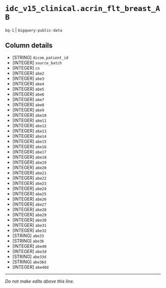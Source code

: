 # `idc_v15_clinical.acrin_flt_breast_AB`
`bq-1` | `bigquery-public-data`

## Column details
* [STRING]    `dicom_patient_id`
* [INTEGER]   `source_batch`
* [INTEGER]   `cn`
* [INTEGER]   `abe2`
* [INTEGER]   `abe3`
* [INTEGER]   `abe4`
* [INTEGER]   `abe5`
* [INTEGER]   `abe6`
* [INTEGER]   `abe7`
* [INTEGER]   `abe8`
* [INTEGER]   `abe9`
* [INTEGER]   `abe10`
* [INTEGER]   `abe11`
* [INTEGER]   `abe12`
* [INTEGER]   `abe13`
* [INTEGER]   `abe14`
* [INTEGER]   `abe15`
* [INTEGER]   `abe16`
* [INTEGER]   `abe17`
* [INTEGER]   `abe18`
* [INTEGER]   `abe19`
* [INTEGER]   `abe20`
* [INTEGER]   `abe21`
* [INTEGER]   `abe22`
* [INTEGER]   `abe23`
* [INTEGER]   `abe24`
* [INTEGER]   `abe25`
* [INTEGER]   `abe26`
* [INTEGER]   `abe27`
* [INTEGER]   `abe28`
* [INTEGER]   `abe29`
* [INTEGER]   `abe30`
* [INTEGER]   `abe31`
* [INTEGER]   `abe32`
* [STRING]    `abe33`
* [STRING]    `abe36`
* [INTEGER]   `abe40`
* [INTEGER]   `abe3d`
* [STRING]    `abe33d`
* [STRING]    `abe36d`
* [INTEGER]   `abe40d`

-------------------------------------------------------------------------------
*Do not make edits above this line.*
